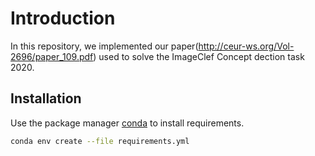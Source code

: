 # Introduction
In this repository, we implemented our paper(http://ceur-ws.org/Vol-2696/paper_109.pdf) used to solve the ImageClef Concept dection task 2020. 

## Installation

Use the package manager [conda](https://anaconda.org/anaconda/conda) to install requirements.

```bash
conda env create --file requirements.yml
```

